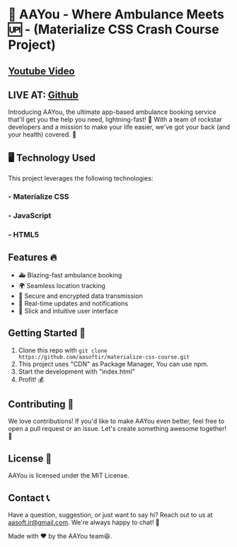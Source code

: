 # 🚀 AAYou - Where Ambulance Meets 🆙 - (Materialize CSS Crash Course Project)

## <a href="https://www.youtube.com/watch?v=2ByCZky5JyA&pp=wgIGCgQQAhgB">Youtube Video</a>
## LIVE AT: [Github](https://aasoftir.github.io/materialize-css-course)
Introducing AAYou, the ultimate app-based ambulance booking service that'll get you the help you need, lightning-fast! 💫 With a team of rockstar developers and a mission to make your life easier, we've got your back (and your health) covered. 💪

## 🖥️ Technology Used

This project leverages the following technologies:

### - **Materialize CSS**
### - **JavaScript**
### - **HTML5**


## Features 🔥

- 🚑 Blazing-fast ambulance booking
- 🌍 Seamless location tracking
- 🔐 Secure and encrypted data transmission
- 💬 Real-time updates and notifications
- 🎨 Slick and intuitive user interface

## Getting Started 🚀

1. Clone this repo with `git clone https://github.com/aasoftir/materialize-css-course.git`
2. This project uses "CDN" as Package Manager, You can use npm.
3. Start the development with "index.html"
4. Profit! 💰

## Contributing 🤝

We love contributions! If you'd like to make AAYou even better, feel free to open a pull request or an issue. Let's create something awesome together! 🌟

## License 📄

AAYou is licensed under the MIT License.

## Contact 📞

Have a question, suggestion, or just want to say hi? Reach out to us at aasoft.ir@gmail.com. We're always happy to chat! 💬

Made with ♥ by the AAYou team😆.

